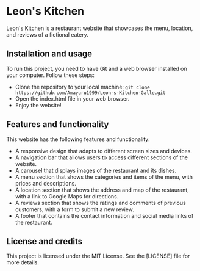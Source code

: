 # Leon's Kitchen

Leon's Kitchen is a restaurant website that showcases the menu, location, and reviews of a fictional eatery.

## Installation and usage

To run this project, you need to have Git and a web browser installed on your computer. Follow these steps:

- Clone the repository to your local machine: `git clone https://github.com/Amayuru1999/Leon-s-Kitchen-Galle.git`
- Open the index.html file in your web browser.
- Enjoy the website!

## Features and functionality

This website has the following features and functionality:

- A responsive design that adapts to different screen sizes and devices.
- A navigation bar that allows users to access different sections of the website.
- A carousel that displays images of the restaurant and its dishes.
- A menu section that shows the categories and items of the menu, with prices and descriptions.
- A location section that shows the address and map of the restaurant, with a link to Google Maps for directions.
- A reviews section that shows the ratings and comments of previous customers, with a form to submit a new review.
- A footer that contains the contact information and social media links of the restaurant.

## License and credits

This project is licensed under the MIT License. See the [LICENSE] file for more details.


